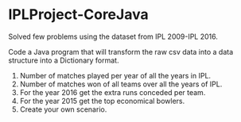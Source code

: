 # IPLProject-CoreJava
Solved few problems using the dataset from IPL 2009-IPL 2016.

Code a Java program that will transform the raw csv data into a data structure into a Dictionary format.


1. Number of matches played per year of all the years in IPL.
2. Number of matches won of all teams over all the years of IPL.
3. For the year 2016 get the extra runs conceded per team.
4. For the year 2015 get the top economical bowlers.
5. Create your own scenario.
